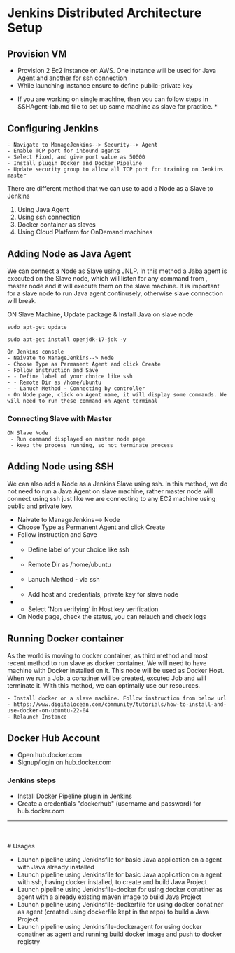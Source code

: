 # Jenkins Distributed Architecture Setup

## Provision VM

- Provision 2 Ec2 instance on AWS. One instance will be used for Java Agent and another for ssh connection
- While launching instance ensure to define public-private key

* If you are working on single machine, then you can follow steps in SSHAgent-lab.md file to set up same machine as slave for practice. * 



## Configuring Jenkins
```
- Navigate to ManageJenkins--> Security--> Agent
- Enable TCP port for inbound agents
- Select Fixed, and give port value as 50000
- Install plugin Docker and Docker Pipeline
- Update security group to allow all TCP port for training on Jenkins master
```

There are different method that we can use to add a Node as a Slave to Jenkins
1. Using Java Agent
2. Using ssh connection
3. Docker container as slaves
4. Using Cloud Platform for OnDemand machines


## Adding Node as Java Agent
We can connect a Node as Slave using JNLP. In this method a Jaba agent is executed on the Slave node, which will listen for any command from 
, master node and it will execute them on the slave machine.
It is important for a slave node to run Java agent continusely, otherwise slave connection will break.


ON Slave Machine, Update package & Install Java on slave node
```
sudo apt-get update
```
```
sudo apt-get install openjdk-17-jdk -y
```

```
On Jenkins console
- Naivate to ManageJenkins--> Node
- Choose Type as Permanent Agent and click Create
- Follow instruction and Save 
- - Define label of your choice like ssh
- - Remote Dir as /home/ubuntu
- - Lanuch Method - Connecting by controller
- On Node page, click on Agent name, it will display some commands. We will need to run these command on Agent terminal
```
 ### Connecting Slave with Master
 ```
ON Slave Node
  - Run command displayed on master node page
  - keep the process running, so not terminate process
```


## Adding Node using SSH
We can also add a Node as a Jenkins Slave using ssh. In this method, we do not need to run a Java Agent on slave machine, rather master node will
connect using ssh just like we are connecting to any EC2 machine using public and private key. 

- Naivate to ManageJenkins--> Node
- Choose Type as Permanent Agent and click Create
- Follow instruction and Save 
- - Define label of your choice like ssh
- - Remote Dir as /home/ubuntu
- - Lanuch Method - via ssh
- - Add host and credentials, private key for slave node
- - Select 'Non verifying' in Host key verification
- On Node page, check the status, you can relauch and check logs


## Running Docker container
As the world is moving to docker container, as third method and most recent method to run slave as docker container. We will need to have machine
with Docker installed on it. This node will be used as Docker Host. When we run a Job, a conatiner will be created, excuted Job and will terminate it.
With this method, we can optimally use our resources.
```
- Install docker on a slave machine. Follow instruction from below url
- https://www.digitalocean.com/community/tutorials/how-to-install-and-use-docker-on-ubuntu-22-04
- Relaunch Instance
```
## Docker Hub Account
- Open hub.docker.com
- Signup/login on hub.docker.com

### Jenkins steps
- Install Docker Pipeline plugin in Jenkins
- Create a credentials "dockerhub" (username and password) for hub.docker.com

----

<br>
<br>
# Usages

- Launch pipeline using Jenkinsfile for basic Java application on a agent with Java already installed
- Launch pipeline using Jenkinsfile for basic Java application on a agent with ssh, having docker installed, to create and build Java Project
- Launch pipeline using Jenkinsfile-docker for using docker conatiner as agent with a already existing maven image to build Java Project
- Launch pipeline using Jenkinsfile-dockerfile for using docker conatiner as agent (created using dockerfile kept in the repo) to build a Java Project
- Launch pipeline using Jenkinsfile-dockeragent for using docker conatiner as agent and running build docker image and push to docker registry
